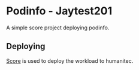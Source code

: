 # Podinfo - Jaytest201

A simple score project deploying podinfo.

## Deploying

[Score](https://score.dev/) is used to deploy the workload to humanitec.
